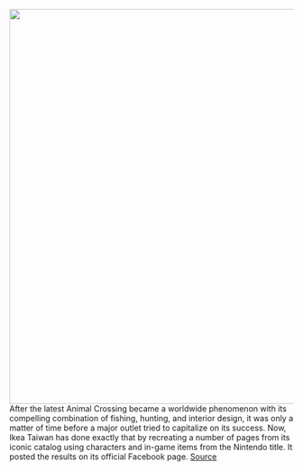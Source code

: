 <img src='https://cdn.vox-cdn.com/uploads/chorus_image/image/50858597/tldr-logo.1473954443.png' width='700px' /><br/>
After the latest Animal Crossing became a worldwide phenomenon with its compelling combination of fishing, hunting, and interior design, it was only a matter of time before a major outlet tried to capitalize on its success. Now, Ikea Taiwan has done exactly that by recreating a number of pages from its iconic catalog using characters and in-game items from the Nintendo title. It posted the results on its official Facebook page.
<a href='https://www.theverge.com/tldr/2020/8/21/21395096/ikea-tawain-animal-crossing-catalog'> Source <a/>